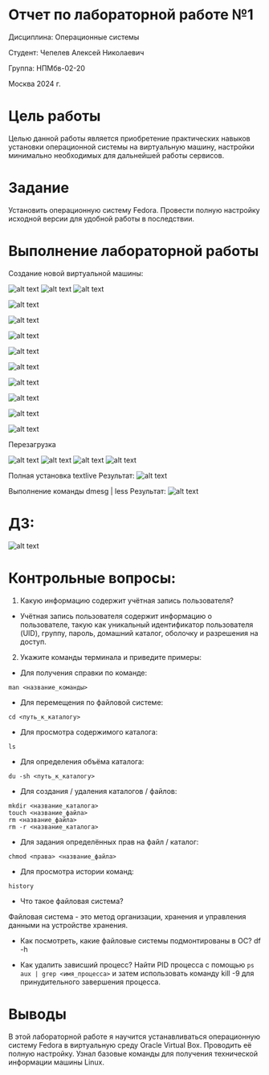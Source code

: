 # Отчет по лабораторной работе **№1**

Дисциплина: Операционные системы

Студент: Чепелев Алексей Николаевич

Группа: НПМбв-02-20

Москва 2024 г.

# Цель работы

Целью данной работы является приобретение практических навыков установки операционной системы на виртуальную машину, настройки минимально необходимых для дальнейшей работы сервисов.


# Задание

Установить операционную систему Fedora. Провести полную настройку исходной версии для удобной работы в последствии.

# Выполнение лабораторной работы

Создание новой виртуальной машины:

![alt text](image-1.png)
![alt text](image-2.png)
![alt text](image-3.png)

![alt text](image-4.png)

![alt text](image-5.png)

![alt text](image-6.png)

![alt text](image-7.png)

![alt text](image-8.png)

![alt text](image-9.png)

![alt text](image-10.png)

![alt text](image-11.png)

![alt text](image-12.png)

Перезагрузка

![alt text](image-13.png)
![alt text](image-14.png)
![alt text](image-15.png)
![alt text](image-16.png)

Полная установка textlive
Результат:
![alt text](image-17.png)

Выполнение команды dmesg | less 
Результат:
![alt text](image-18.png)

# ДЗ:

![alt text](image-19.png)

# Контрольные вопросы:
1. Какую информацию содержит учётная запись пользователя?

- Учётная запись пользователя содержит информацию о пользователе, такую как уникальный идентификатор пользователя (UID), группу, пароль, домашний каталог, оболочку и разрешения на доступ.

2. Укажите команды терминала и приведите примеры:

- Для получения справки по команде:

```
man <название_команды> 
```

- Для перемещения по файловой системе:
```
cd <путь_к_каталогу>
```

- Для просмотра содержимого каталога:
```
ls
```

- Для определения объёма каталога:
```
du -sh <путь_к_каталогу>
```

- Для создания / удаления каталогов / файлов:
```
mkdir <название_каталога>
touch <название_файла>
rm <название_файла>
rm -r <название_каталога>
```

- Для задания определённых прав на файл / каталог:
```
chmod <права> <название_файла>
```

- Для просмотра истории команд: 
```
history
```

- Что такое файловая система?

Файловая система - это метод организации, хранения и управления данными на устройстве хранения. 

- Как посмотреть, какие файловые системы подмонтированы в ОС?
df -h

- Как удалить зависший процесс?
Найти PID процесса с помощью ```ps aux | grep <имя_процесса>``` и затем использовать команду kill -9 <PID> для принудительного завершения процесса.


# Выводы

В этой лабораторной работе я научится устанавливаться операционную систему Fedora в виртуальную среду Oracle Virtual Box. Проводить её полную настройку. Узнал базовые команды для получения технической информации машины Linux.